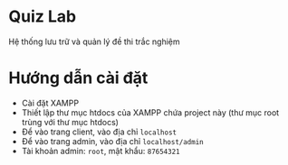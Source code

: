 # Quiz Lab
Hệ thống lưu trữ và quản lý đề thi trắc nghiệm

# Hướng dẫn cài đặt
* Cài đặt XAMPP
* Thiết lập thư mục htdocs của XAMPP chứa project này (thư mục root trùng với thư mục htdocs)
* Để vào trang client, vào địa chỉ `localhost`
* Để vào trang admin, vào địa chỉ `localhost/admin`
* Tài khoản admin: `root`, mật khẩu: `87654321`